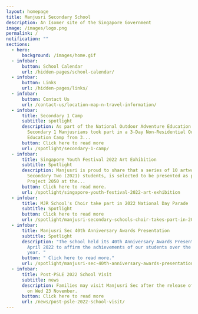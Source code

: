 ```yaml
---
layout: homepage
title: Manjusri Secondary School
description: An Isomer site of the Singapore Government
image: /images/logo.png
permalink: /
notification: ""
sections:
  - hero:
      background: /images/home.gif
  - infobar:
      button: School Calendar
      url: /hidden-pages/school-calendar/
  - infobar:
      button: Links
      url: /hidden-pages/links/
  - infobar:
      button: Contact Us
      url: /contact-us/location-map-n-travel-information/
  - infobar:
      title: Secondary 1 Camp
      subtitle: spotlight
      description: As part of the National Outdoor Adventure Education Master Plan,
        Secondary 1 Manjusrians took part in a 3-Day Non-Residential Outdoor
        Education Camp from 3...
      button: Click here to read more
      url: /spotlight/secondary-1-camp/
  - infobar:
      title: Singapore Youth Festival 2022 Art Exhibition
      subtitle: Spotlight
      description: Manjusri is proud to share that a series of 10 artworks done by our
        Secondary Two (2021) students, is selected to be presented as part of
        Project 2050 at the...
      button: Click here to read more.
      url: /spotlight/singapore-youth-festival-2022-art-exhibition
  - infobar:
      title: MJR School's Choir take part in 2022 National Day Parade
      subtitle: Spotlight
      button: Click here to read more
      url: /spotlight/manjusri-secondary-schools-choir-takes-part-in-2022-national-day-parade
  - infobar:
      title: Manjusri Sec 40th Anniversary Awards Presentation
      subtitle: Spotlight
      description: "The school held its 40th Anniversary Awards Presentation on 8
        April 2022 to affirm the achievements of our students over the past
        year. "
      button: " Click here to read more."
      url: /spotlight/manjusri-sec-40th-anniversary-awards-presentation
  - infobar:
      title: Post-PSLE 2022 School Visit
      subtitle: news
      description: Families may visit Manjusri Sec after the release of PSLE results
        on Wed 23 November.
      button: Click here to read more
      url: /news/post-psle-2022-school-visit/
---
```

